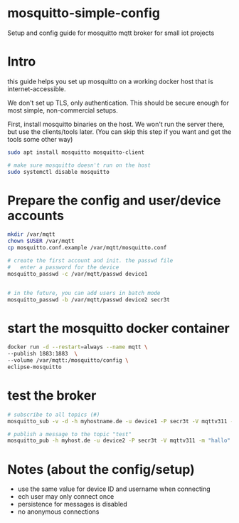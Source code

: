 # mosquitto-simple-config
Setup and config guide for mosquitto mqtt broker for small iot projects



# Intro

this guide helps you set up mosquitto on a working docker host that is internet-accessible.

We don't set up TLS, only authentication. This should be secure enough for most simple, non-commercial setups.


First, install mosquitto binaries on the host. We won't run the server there, but use the clients/tools later. (You can skip this step if you want and get the tools some other way)

```bash
sudo apt install mosquitto mosquitto-client

# make sure mosquitto doesn't run on the host
sudo systemctl disable mosquitto
```




# Prepare the config and user/device accounts

```bash
mkdir /var/mqtt
chown $USER /var/mqtt 
cp mosquitto.conf.example /var/mqtt/mosquitto.conf

# create the first account and init. the passwd file
#   enter a password for the device
mosquitto_passwd -c /var/mqtt/passwd device1


# in the future, you can add users in batch mode
mosquitto_passwd -b /var/mqtt/passwd device2 secr3t

```

# start the mosquitto docker container
```bash
docker run -d --restart=always --name mqtt \
--publish 1883:1883  \
--volume /var/mqtt:/mosquitto/config \
eclipse-mosquitto
```


# test the broker
```bash
# subscribe to all topics (#)
mosquitto_sub -v -d -h myhostname.de -u device1 -P secr3t -V mqttv311 -t "#"

# publish a message to the topic "test"
mosquitto_pub -h myhost.de -u device2 -P secr3t -V mqttv311 -m "hallo" -t test
```

# Notes (about the config/setup)

* use the same value for device ID and username when connecting
* ech user may only connect once
* persistence for messages is disabled
* no anonymous connections

